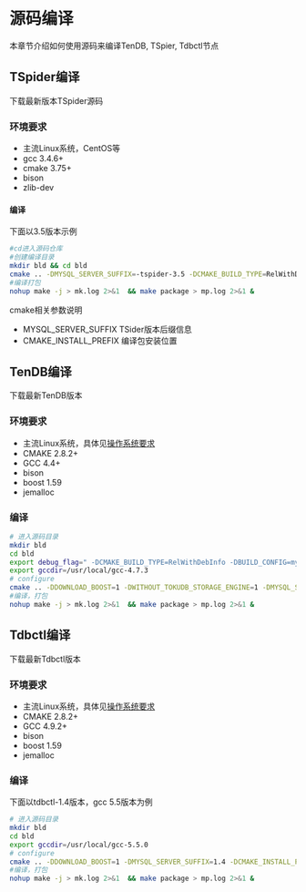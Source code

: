 # 源码编译
本章节介绍如何使用源码来编译TenDB, TSpier, Tdbctl节点

## TSpider编译
下载最新版本TSpider源码  

### 环境要求
- 主流Linux系统，CentOS等
- gcc 3.4.6+
- cmake 3.75+
- bison
- zlib-dev

#### 编译
下面以3.5版本示例
```bash
#cd进入源码仓库
#创建编译目录
mkdir bld && cd bld
cmake .. -DMYSQL_SERVER_SUFFIX=-tspider-3.5 -DCMAKE_BUILD_TYPE=RelWithDebInfo -DCMAKE_INSTALL_PREFIX=/usr/local/mysql -DBUILD_CONFIG=mysql_release -DWITH_EMBEDDED_SERVER=OFF -DWITH_JEMALLOC=no -DWITH_SSL=no -DWITHOUT_MROONGA_STORAGE_ENGINE=1 -DWITHOUT_TOKUDB_STORAGE_ENGINE=1 -DWITHOUT_MARIA_STORAGE_ENGINE=1 -DWITH_ARIA_STORAGE_ENGINE=0 -DWITH_NUMA=no -DWITH_WSREP=0
#编译打包
nohup make -j > mk.log 2>&1  && make package > mp.log 2>&1 &
```

cmake相关参数说明
- MYSQL_SERVER_SUFFIX
TSider版本后缀信息
- CMAKE_INSTALL_PREFIX
编译包安装位置

## TenDB编译
下载最新TenDB版本

### 环境要求
- 主流Linux系统，具体见[操作系统要求](https://www.mysql.com/support/supportedplatforms/database.html)
- CMAKE 2.8.2+
- GCC 4.4+
- bison
- boost 1.59
- jemalloc

### 编译
```bash
# 进入源码目录
mkdir bld
cd bld
export debug_flag=" -DCMAKE_BUILD_TYPE=RelWithDebInfo -DBUILD_CONFIG=mysql_release "
export gccdir=/usr/local/gcc-4.7.3
# configure
cmake .. -DDOWNLOAD_BOOST=1 -DWITHOUT_TOKUDB_STORAGE_ENGINE=1 -DMYSQL_SERVER_SUFFIX=$suffix $debug_flag -DFEATURE_SET=community -DWITH_EMBEDDED_SERVER=OFF -DCMAKE_C_COMPILER=$gccdir/bin/gcc -DCMAKE_CXX_COMPILER=$gccdir/bin/g++ -DCMAKE_INSTALL_PREFIX=/usr/local/mysql -DCMAKE_CXX_FLAGS="-static-libgcc -static-libstdc++" -DCMAKE_C_FLAGS="-static-libgcc" -DWITH_QUERY_RESPONSE_TIME=on
#编译，打包
nohup make -j > mk.log 2>&1  && make package > mp.log 2>&1 &
```

## Tdbctl编译
下载最新Tdbctl版本

### 环境要求
- 主流Linux系统，具体见[操作系统要求](https://www.mysql.com/support/supportedplatforms/database.html)
- CMAKE 2.8.2+
- GCC 4.9.2+
- bison
- boost 1.59
- jemalloc

### 编译
下面以tdbctl-1.4版本，gcc 5.5版本为例
```bash
# 进入源码目录
mkdir bld
cd bld
export gccdir=/usr/local/gcc-5.5.0
# configure
cmake .. -DDOWNLOAD_BOOST=1 -DMYSQL_SERVER_SUFFIX=1.4 -DCMAKE_INSTALL_PREFIX=/usr/local/mysql  -DCMAKE_BUILD_TYPE=RelWithDebInfo -DBUILD_CONFIG=mysql_release -DCMAKE_C_COMPILER=$gccdir/bin/gcc -DCMAKE_CXX_COMPILER=$gccdir/bin/g++ -DCMAKE_CXX_FLAGS="-static-libgcc -static-libstdc++" -DCMAKE_C_FLAGS="-static-libgcc" -DFEATURE_SET=community -DWITH_EMBEDDED_SERVER=OFF  -DWITH_QUERY_RESPONSE_TIME=on
#编译，打包
nohup make -j > mk.log 2>&1  && make package > mp.log 2>&1 &
```
